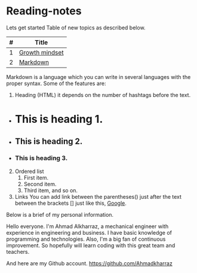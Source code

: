 # Reading-notes
Lets get started
Table of new topics as described below.

| #  | Title |
| ------------- | ------------- |
| 1  | [Growth mindset](https://github.com/Ahmadkharraz/Reading-notes/blob/main/GrowthMindset)  |
| 2  | [Markdown](https://github.com/Ahmadkharraz/Reading-notes/blob/main/markdown)  |


Markdown is a language which you can write in several languages with the proper syntax.
Some of the features are:
1. Heading (HTML) it depends on the number of hashtags before the text.
- # This is heading 1.
- ## This is heading 2.
- ### This is heading 3.

2. Ordered list
    1. First item.
    2. Second item.
    3. Third item, and so on.
3. Links 
You can add link between the parentheses() just after the text between the brackets [] just like this, [Google](www.google.com).

Below is a brief of my personal information.

Hello everyone.
I'm Ahmad Alkharraz, a mechanical engineer with experience in engineering and business.
I have basic knowledge of programming and technologies. Also, I'm a big fan of continuous improvement.
So hopefully will learn coding with this great team and teachers.

And here are my Github account.
https://github.com/Ahmadkharraz
